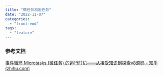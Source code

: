 ```yaml
---
title: "微任务和宏任务"
date: "2022-11-07"
categories: 
  - "front-end"
tags: 
  - "feature"
---
```


### 参考文档

[事件循环 Microtasks (微任务) 的运行时机——从接受知识到探索v8源码 - 知乎 (zhihu.com)](https://zhuanlan.zhihu.com/p/448426887)
